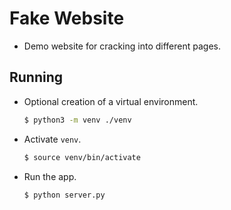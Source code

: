 # Fake Website
* Demo website for cracking into different pages.

## Running
* Optional creation of a virtual environment.
    ```sh
    $ python3 -m venv ./venv
    ```
* Activate `venv`.
    ```sh
    $ source venv/bin/activate
    ```
* Run the app.
    ```sh
    $ python server.py
    ```